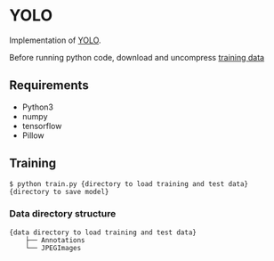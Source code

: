 # YOLO
Implementation of [YOLO](https://arxiv.org/abs/1506.02640).

Before running python code, download and uncompress [training data](http://host.robots.ox.ac.uk/pascal/VOC/voc2007/VOCtrainval_06-Nov-2007.tar)

## Requirements
* Python3
* numpy
* tensorflow
* Pillow

## Training
```
$ python train.py {directory to load training and test data} {directory to save model}
```

### Data directory structure
```
{data directory to load training and test data}
    ├── Annotations
    └── JPEGImages
```
